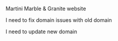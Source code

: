 Martini Marble & Granite website 


I need to fix domain issues with old domain

I need to update new domain
